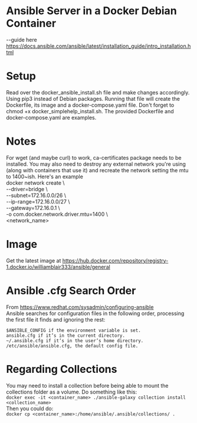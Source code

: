 # Ansible Server in a Docker Debian Container

--guide here https://docs.ansible.com/ansible/latest/installation_guide/intro_installation.html

# Setup 
Read over the docker_ansible_install.sh file and make changes accordingly.  Using pip3 instead of Debian packages.  Running that file will create the Dockerfile, its image and a docker-compose.yaml file.  Don't forget to chmod +x docker_simplehelp_install.sh. The provided Dockerfile and docker-compose.yaml are examples.

# Notes 
For wget (and maybe curl) to work, ca-certificates package needs to be installed.  You may also need to destroy any external network you're using (along with containers that use it) and recreate the network setting the mtu to 1400~ish.  Here's an example  
    docker network create \\  
        --driver=bridge \\  
        --subnet=172.16.0.0/26 \\  
        --ip-range=172.16.0.0/27 \\  
        --gateway=172.16.0.1 \\  
        -o com.docker.network.driver.mtu=1400 \\  
        <network_name>  
  
# Image
Get the latest image at https://hub.docker.com/repository/registry-1.docker.io/williamblair333/ansible/general

# Ansible .cfg Search Order
From https://www.redhat.com/sysadmin/configuring-ansible  
Ansible searches for configuration files in the following order, processing the first file it finds and ignoring the rest:

    $ANSIBLE_CONFIG if the environment variable is set.
    ansible.cfg if it’s in the current directory.
    ~/.ansible.cfg if it’s in the user’s home directory.
    /etc/ansible/ansible.cfg, the default config file.
  
# Regarding Collections
You may need to install a collection before being able to mount the collections folder as a volume.  Do something like this:  
    ```docker exec -it <container_name> ./ansible-galaxy collection install <collection_name>```  
Then you could do:  
    ```docker cp <container_name>:/home/ansible/.ansible/collections/ .```  
